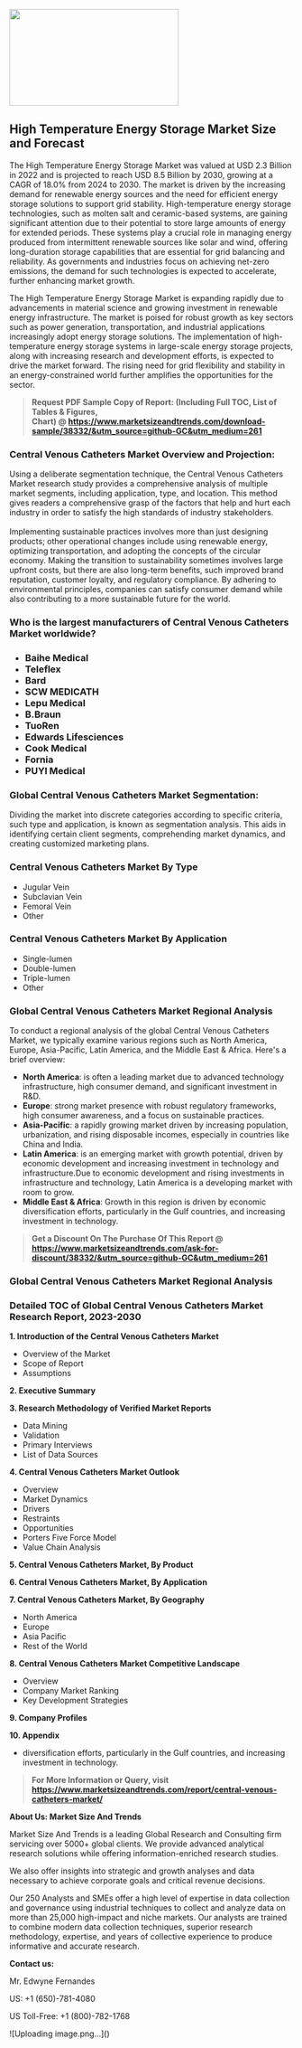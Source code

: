 <p><img class="alignnone size-medium wp-image-20088" src="https://ffe5etoiles.com/wp-content/uploads/2024/12/MST1-300x171.png" alt="" width="300" height="171" /></p><h2>High Temperature Energy Storage Market Size and Forecast</h2><p>The High Temperature Energy Storage Market was valued at USD 2.3 Billion in 2022 and is projected to reach USD 8.5 Billion by 2030, growing at a CAGR of 18.0% from 2024 to 2030. The market is driven by the increasing demand for renewable energy sources and the need for efficient energy storage solutions to support grid stability. High-temperature energy storage technologies, such as molten salt and ceramic-based systems, are gaining significant attention due to their potential to store large amounts of energy for extended periods. These systems play a crucial role in managing energy produced from intermittent renewable sources like solar and wind, offering long-duration storage capabilities that are essential for grid balancing and reliability. As governments and industries focus on achieving net-zero emissions, the demand for such technologies is expected to accelerate, further enhancing market growth.</p><p>The High Temperature Energy Storage Market is expanding rapidly due to advancements in material science and growing investment in renewable energy infrastructure. The market is poised for robust growth as key sectors such as power generation, transportation, and industrial applications increasingly adopt energy storage solutions. The implementation of high-temperature energy storage systems in large-scale energy storage projects, along with increasing research and development efforts, is expected to drive the market forward. The rising need for grid flexibility and stability in an energy-constrained world further amplifies the opportunities for the sector.</p></p><blockquote id="" class=""><strong>Request PDF Sample Copy of Report: (Including Full TOC, List of Tables &amp; Figures, Chart)&nbsp;@&nbsp;<strong><a href="https://www.marketsizeandtrends.com/download-sample/38332/&utm_source=github-GC&utm_medium=261" target="_blank">https://www.marketsizeandtrends.com/download-sample/38332/&utm_source=github-GC&utm_medium=261</a></strong></strong></blockquote><h3 id="" class="">Central Venous Catheters Market&nbsp;Overview and Projection:</h3><p id="" class="">Using a deliberate segmentation technique, the Central Venous Catheters Market research study provides a comprehensive analysis of multiple market segments, including application, type, and location. This method gives readers a comprehensive grasp of the factors that help and hurt each industry in order to satisfy the high standards of industry stakeholders. <br /> <br />Implementing sustainable practices involves more than just designing products; other operational changes include using renewable energy, optimizing transportation, and adopting the concepts of the circular economy. Making the transition to sustainability sometimes involves large upfront costs, but there are also long-term benefits, such improved brand reputation, customer loyalty, and regulatory compliance. By adhering to environmental principles, companies can satisfy consumer demand while also contributing to a more sustainable future for the world.</p><h3 id="" class="">Who is the largest manufacturers of&nbsp;Central Venous Catheters Market worldwide?</h3><h3 class=""><p><ul><li>Baihe Medical </li><li> Teleflex </li><li> Bard </li><li> SCW MEDICATH </li><li> Lepu Medical </li><li> B.Braun </li><li> TuoRen </li><li> Edwards Lifesciences </li><li> Cook Medical </li><li> Fornia </li><li> PUYI Medical</li></ul></p></h3><h3 id="" class="">Global&nbsp;Central Venous Catheters Market Segmentation:</h3><p id="" class="">Dividing the market into discrete categories according to specific criteria, such type and application, is known as segmentation analysis. This aids in identifying certain client segments, comprehending market dynamics, and creating customized marketing plans.</p><h3 id="" class="">Central Venous Catheters Market&nbsp;By Type</h3><p><p><ul><li>Jugular Vein </li><li> Subclavian Vein </li><li> Femoral Vein </li><li> Other</p></li></ul></p></p><h3 id="" class="">Central Venous Catheters Market&nbsp;By Application</h3><p class=""><p><ul><li>Single-lumen </li><li> Double-lumen </li><li> Triple-lumen </li><li> Other</li></ul></p></p><h3 id="" class="">Global Central Venous Catheters Market Regional Analysis</h3><p id="" class="">To conduct a regional analysis of the global Central Venous Catheters Market, we typically examine various regions such as North America, Europe, Asia-Pacific, Latin America, and the Middle East &amp; Africa. Here's a brief overview:</p><ul><li><strong>North America</strong>: is often a leading market due to advanced technology infrastructure, high consumer demand, and significant investment in R&amp;D.</li><li><strong>Europe</strong>: strong market presence with robust regulatory frameworks, high consumer awareness, and a focus on sustainable practices.</li><li><strong>Asia-Pacific</strong>: a rapidly growing market driven by increasing population, urbanization, and rising disposable incomes, especially in countries like China and India.</li><li><strong>Latin America</strong>: is an emerging market with growth potential, driven by economic development and increasing investment in technology and infrastructure.Due to economic development and rising investments in infrastructure and technology, Latin America is a developing market with room to grow.</li><li><strong>Middle East &amp; Africa</strong>: Growth in this region is driven by economic diversification efforts, particularly in the Gulf countries, and increasing investment in technology.</li></ul><blockquote id="" class=""><strong>Get a Discount On The Purchase Of This Report @ <strong><a href="https://www.marketsizeandtrends.com/ask-for-discount/38332/&utm_source=github-GC&utm_medium=261" target="_blank">https://www.marketsizeandtrends.com/ask-for-discount/38332/&utm_source=github-GC&utm_medium=261</a></strong></strong></blockquote><h3 id="" class="">Global Central Venous Catheters Market Regional Analysis</h3><h3 id="" class="">Detailed TOC of Global Central Venous Catheters Market Research Report, 2023-2030</h3><p id="" class=""><strong>1. Introduction of the Central Venous Catheters Market</strong></p><ul><li>Overview of the Market</li><li>Scope of Report</li><li>Assumptions</li></ul><p id="" class=""><strong>2. Executive Summary</strong></p><p id="" class=""><strong>3. Research Methodology of Verified Market Reports</strong></p><ul><li>Data Mining</li><li>Validation</li><li>Primary Interviews</li><li>List of Data Sources</li></ul><p id="" class=""><strong>4. Central Venous Catheters Market Outlook</strong></p><ul><li>Overview</li><li>Market Dynamics</li><li>Drivers</li><li>Restraints</li><li>Opportunities</li><li>Porters Five Force Model</li><li>Value Chain Analysis</li></ul><p id="" class=""><strong>5. Central Venous Catheters Market, By Product</strong></p><p id="" class=""><strong>6. Central Venous Catheters Market, By Application</strong></p><p id="" class=""><strong>7. Central Venous Catheters Market, By Geography</strong></p><ul><li>North America</li><li>Europe</li><li>Asia Pacific</li><li>Rest of the World</li></ul><p id="" class=""><strong>8. Central Venous Catheters Market Competitive Landscape</strong></p><ul><li>Overview</li><li>Company Market Ranking</li><li>Key Development Strategies</li></ul><p id="" class=""><strong>9. Company Profiles</strong></p><p id="" class=""><strong>10. Appendix</strong></p><ul><li>diversification efforts, particularly in the Gulf countries, and increasing investment in technology.</li></ul><blockquote id="" class=""><strong>For More Information or Query, visit <strong><strong><a href="https://www.marketsizeandtrends.com/report/central-venous-catheters-market/" target="_blank">https://www.marketsizeandtrends.com/report/central-venous-catheters-market/</a></strong></strong></strong></blockquote><p id="" class=""><strong>About Us: Market Size And Trends</strong></p><p id="" class="">Market Size And Trends is a leading Global Research and Consulting firm servicing over 5000+ global clients. We provide advanced analytical research solutions while offering information-enriched research studies.</p><p id="" class="">We also offer insights into strategic and growth analyses and data necessary to achieve corporate goals and critical revenue decisions.</p><p id="" class="">Our 250 Analysts and SMEs offer a high level of expertise in data collection and governance using industrial techniques to collect and analyze data on more than 25,000 high-impact and niche markets. Our analysts are trained to combine modern data collection techniques, superior research methodology, expertise, and years of collective experience to produce informative and accurate research.</p><p id="" class=""><strong>Contact us:</strong></p><p id="" class="">Mr. Edwyne Fernandes</p><p id="" class="">US: +1 (650)-781-4080</p><p id="" class="">US Toll-Free: +1 (800)-782-1768</p>
![Uploading image.png…]()
